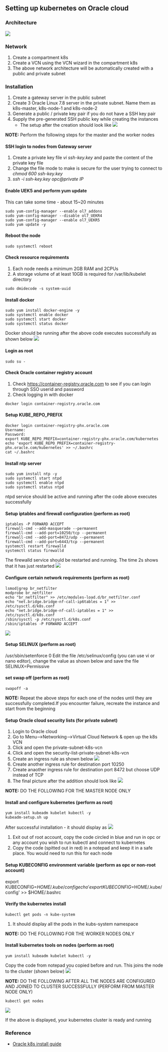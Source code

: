 ## Setting up kubernetes on Oracle cloud 



### Architecture
![](images/ArchStd.png)

### Network
1. Create a compartment k8s
2. Create a VCN using the VCN wizard in the compartment k8s
3. The above network architecture will be automatically created with a public and private subnet

### Installation
1. Create a gateway server in the public subnet
2. Create 3 Oracle Linux 7.8 server in the private subnet. Name them as k8s-master, k8s-node-1 and k8s-node-2
3. Generate a public / private key pair if you do not have a SSH key pair
4. Supply the pre-generated SSH public key while creating the instances
   * The setup after the creation should look like 
![](images/ArchSetup.PNG)

**NOTE:** Perform the following steps for the master and the worker nodes 
#### SSH login to nodes from Gateway server
1. Create a private key file *vi ssh-key.key* and paste the content of the private key file 
2. Change the file mode to make is secure for the user trying to connect to *chmod 600 ssh-key.key*
3. *ssh -i ssh-key.key opc@private IP* 

#### Enable UEK5 and perform yum update 
This can take some time - about 15~20 minutes
<pre><code>sudo yum-config-manager --enable ol7_addons
sudo yum-config-manager --disable ol7_UEKR4
sudo yum-config-manager --enable ol7_UEKR5
sudo yum update -y</code></pre> 

#### Reboot the node 
<pre><code>sudo systemctl reboot</code></pre>

#### Check resource requirements 
1. Each node needs a minimum 2GB RAM and 2CPUs
2. A storage volume of at least 10GB is required for /var/lib/kubelet directory
<pre><code>sudo dmidecode -s system-uuid</code></pre>

#### Install docker 
<pre><code>sudo yum install docker-engine -y
sudo systemctl enable docker
sudo systemctl start docker
sudo systemctl status docker</code></pre>
Docker should be running after the above code executes successfully as shown below
![](images/dockerRunning.png)

#### Login as root 
<pre><code>sudo su -</code></pre>

#### Check Oracle container registry account 
1. Check https://container-registry.oracle.com to see if you can login through SSO userid and password
2. Check logging in with docker 
<pre><code>docker login container-registry.oracle.com</code></pre>

#### Setup KUBE_REPO_PREFIX
<pre><code>docker login container-registry-phx.oracle.com
Username: <your email address>
Password: <Your container-registry password>
export KUBE_REPO_PREFIX=container-registry-phx.oracle.com/kubernetes
echo 'export KUBE_REPO_PREFIX=container-registry-phx.oracle.com/kubernetes' >> ~/.bashrc
cat ~/.bashrc</code></pre>

#### Install ntp server
<pre><code>sudo yum install ntp -y
sudo systemctl start ntpd
sudo systemctl enable ntpd
sudo systemctl status ntpd</code></pre>
ntpd service should be active and running after the code above executes successfully

#### Setup iptables and firewall configuration (perform as root)
<pre><code>iptables -P FORWARD ACCEPT
firewall-cmd --add-masquerade --permanent
firewall-cmd --add-port=10250/tcp --permanent
firewall-cmd --add-port=8472/udp --permanent
firewall-cmd --add-port=6443/tcp --permanent
systemctl restart firewalld
systemctl status firewalld</code></pre>
The firewalld service should be restarted and running. The time 2s shows that it has just restarted
![](images/firewalld.png)

#### Configure certain network requirements (perform as root)
<pre><code>lsmod|grep br_netfilter
modprobe br_netfilter
echo "br_netfilter" >> /etc/modules-load.d/br_netfilter.conf
echo "net.bridge.bridge-nf-call-ip6tables = 1" >> /etc/sysctl.d/k8s.conf
echo "net.bridge.bridge-nf-call-iptables = 1" >> /etc/sysctl.d/k8s.conf
/sbin/sysctl -p /etc/sysctl.d/k8s.conf
/sbin/iptables -P FORWARD ACCEPT</code></pre>
![](images/netbridge.png)

#### Setup SELINUX (perform as root)
/usr/sbin/setenforce 0
Edit the file /etc/selinux/config (you can use vi or nano editor), change the value as shown below and save the file 
SELINUX=Permissive

#### set swap off (perform as root)
<pre><code>swapoff -a</code></pre> 

**NOTE:** Repeat the above steps for each one of the nodes until they are successfully completed.If you encounter failure, recreate the instance and start from the beginning

#### Setup Oracle cloud security lists (for private subnet)
1. Login to Oracle cloud
2. Go to Menu-->Networking-->Virtual Cloud Network & open up the k8s VCN
3. Click and open the private-subnet-k8s-vcn
4. Click and open the security-list-private-subnet-k8s-vcn
5. Create an ingress rule as shown below 
![](images/ingress1.png)
6. Create another ingress rule for destination port 10250
7. Create anaother ingress rule for destination port 8472 but choose UDP instead of TCP
8. The final picture after the addition should look like 
![](images/ingress2.png)

**NOTE:** DO THE FOLLOWING FOR THE MASTER NODE ONLY

#### Install and configure kubernetes (perform as root)
<pre><code>yum install kubeadm kubelet kubectl -y
kubeadm-setup.sh up</code></pre>
After successful installation - it should display as 
![](images/k8s-2.png)
1. Exit out of root account, copy the code circled in blue and run in opc or any account you wish to run kubectl and connect to kubernetes
2. Copy the code (spitted out in red) in a notepad and keep it in a safe place. You would need to run this for each node

#### Setup KUBECONFIG environment variable (perform as opc or non-root account)
export KUBECONFIG=$HOME/.kube/config
echo 'export KUBECONFIG=$HOME/.kube/config' >> $HOME/.bashrc

#### Verify the kubernetes install
<pre><code>kubectl get pods -n kube-system</code></pre>
1. It should display all the pods in the kubs-system namespace

**NOTE:** DO THE FOLLOWING FOR THE WORKER NODES ONLY

#### Install kubernetes tools on nodes (perform as root)
<pre><code>yum install kubeadm kubelet kubectl -y</code></pre>
Copy the code from notepad you copied before and run. This joins the node to the cluster (shown below)
![](images/k8s-3.png)

**NOTE:** DO THE FOLLOWING AFTER ALL THE NODES ARE CONFIGURED AND JOINED TO CLUSTER SUCCESSFULLY (PERFORM FROM MASTER NODE ONLY)
<pre><code>kubectl get nodes</code></pre>
![](images/ready.png)

If the above is displayed, your kubernetes cluster is ready and running

### Reference
* [Oracle k8s install guide](https://docs.oracle.com/en/operating-systems/oracle-linux/kubernetes/kubernetes_install_upgrade.html)
